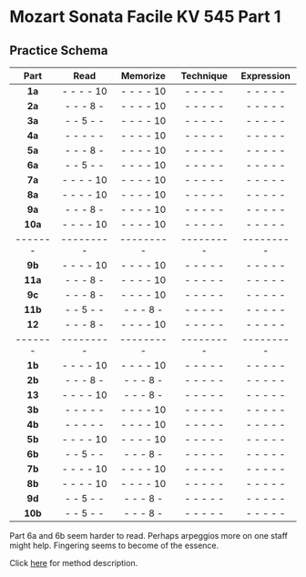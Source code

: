 Mozart Sonata Facile KV 545 Part 1
==================================

Practice Schema
---------------

|  Part   |   Read    | Memorize  | Technique |Expression |
|:-------:|:---------:|:---------:|:---------:|:---------:|
| __1a__  | - - - - 10| - - - - 10| - - - - - | - - - - - |
| __2a__  | - - - 8 - | - - - - 10| - - - - - | - - - - - |
| __3a__  | - - 5 - - | - - - - 10| - - - - - | - - - - - |
| __4a__  | - - - - - | - - - - 10| - - - - - | - - - - - |
| __5a__  | - - - 8 - | - - - - 10| - - - - - | - - - - - |
| __6a__  | - - 5 - - | - - - - 10| - - - - - | - - - - - |
| __7a__  | - - - - 10| - - - - 10| - - - - - | - - - - - |
| __8a__  | - - - - 10| - - - - 10| - - - - - | - - - - - |
| __9a__  | - - - 8 - | - - - - 10| - - - - - | - - - - - |
| __10a__ | - - - - 10| - - - - 10| - - - - - | - - - - - |
| ------- | --------- | --------- | --------- | --------- |
| __9b__  | - - - - 10| - - - - 10| - - - - - | - - - - - |
| __11a__ | - - - 8 - | - - - - 10| - - - - - | - - - - - |
| __9c__  | - - - 8 - | - - - - 10| - - - - - | - - - - - |
| __11b__ | - - 5 - - | - - - 8 - | - - - - - | - - - - - |
| __12__  | - - - 8 - | - - - - 10| - - - - - | - - - - - |
| ------- | --------- | --------- | --------- | --------- |
| __1b__  | - - - - 10| - - - - 10| - - - - - | - - - - - |
| __2b__  | - - - 8 - | - - - 8 - | - - - - - | - - - - - |
| __13__  | - - - - 10| - - - 8 - | - - - - - | - - - - - |
| __3b__  | - - - - - | - - - - 10| - - - - - | - - - - - |
| __4b__  | - - - - - | - - - - 10| - - - - - | - - - - - |
| __5b__  | - - - - 10| - - - - 10| - - - - - | - - - - - |
| __6b__  | - - 5 - - | - - - 8 - | - - - - - | - - - - - |
| __7b__  | - - - - 10| - - - - 10| - - - - - | - - - - - |
| __8b__  | - - - - 10| - - - - 10| - - - - - | - - - - - |
| __9d__  | - - 5 - - | - - - 8 - | - - - - - | - - - - - |
| __10b__ | - - 5 - - | - - - 8 - | - - - - - | - - - - - |

Part 6a and 6b seem harder to read. Perhaps arpeggios more on one staff might help.
Fingering seems to become of the essence.

Click [here](/methods/practice-schema.md) for method description.
